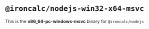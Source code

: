 # `@ironcalc/nodejs-win32-x64-msvc`

This is the **x86_64-pc-windows-msvc** binary for `@ironcalc/nodejs`
